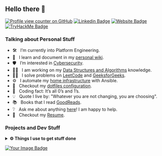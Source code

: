 ## Hello there 👋

[![Profile view counter on GitHub](https://github.com/horia-delicoti)][github]
[![Linkedin Badge](https://img.shields.io/badge/-LinkedIn-0e76a8?style=flat-square&logo=Linkedin&logoColor=white)][linkedin]
[![Website Badge](https://img.shields.io/badge/Website-3b5998?style=flat-square&logo=google-chrome&logoColor=white)][website]
[![TryHackMe Badge](https://img.shields.io/badge/TryHackMe-212C42?style=for-the-badge&logo=TryHackMe&logoColor=white)][tryhackme]

### Talking about Personal Stuff

- 🛠 &nbsp; I’m currently into Platform Engineering.
- 📖 &nbsp; I learn and document in my [personal wiki][wiki].
- 🛡️ &nbsp; I’m interested in [Cybersecurity][cybersecurity].
- 👨‍💻 &nbsp; I am working on my [Data Structures and Algorithms][code] knowledge.
- 🧑‍🏫 &nbsp; I solve problems on [LeetCode][leetcode] and [GeeksforGeeks][gfg].
- ⚙️ &nbsp; I automate my [home infrastructure][infrastructure] with Ansible.
- 🔧 &nbsp; Checkout my [dotfiles configuration][dotfiles].
- 🤖 &nbsp; Coding fact: It’s all 0’s and 1’s.
- 💡 &nbsp; Quote I live by: "Whatever you are not changing, you are choosing".
- 📚 &nbsp; Books that I read [GoodReads][goodreads].
- ❔ &nbsp; Ask me about anything [here][open_issue]! I am happy to help.
- 📝 &nbsp; Checkout my [Resume][website].

### Projects and Dev Stuff

<details>
  <br />
  <summary><b>⚙️ Things I use to get stuff done</b></summary>
  	<ul>
  	    <li><b>OS:</b> MacOS Ventura</li>
	    <li><b>Laptop: </b> MacBook Air M2</li>
  	    <li><b>Browser: </b> Firefox Web Browser</li>
	    <li><b>Terminal: </b> ZSH: Oh My Zsh <a href="https://draculatheme.com/zsh">(Dracula)</a></li>
	    <li><b>Code Editor:</b> VSCode - The best editor out there.</li>
	    <li><b>To Stay Updated:</b> Dev.to, Dzone and Linkedin.</li>
	    <br />
	</ul>	
</details>

[<img src="https://tryhackme-badges.s3.amazonaws.com/horiafx.png" alt="Your Image Badge" />][tryhackme]

<!-- Link labels: -->
[linkedin]: https://www.linkedin.com/in/horia-delicoti-b0a39463/
[wiki]: https://horia.delicoti.com/docs/intro
[cybersecurity]: https://github.com/horia-delicoti/cybersecurity
[open_issue]: https://github.com/horia-delicoti/horia-delicoti/issues/new
[website]: https://horia.delicoti.com/
[code]: https://github.com/horia-delicoti/code_challenges
[goodreads]: https://www.goodreads.com/review/list/105778063-horia?ref=nav_mybooks&shelf=read
[leetcode]: https://leetcode.com/u/horia-delicoti/
[gfg]: https://www.geeksforgeeks.org/user/hdelicoti/
[dotfiles]: https://github.com/horia-delicoti/dotfiles
[infrastructure]: https://github.com/horia-delicoti/infrastructure
[tryhackme]: https://tryhackme.com/p/horiafx
[github]: https://github.com/horia-delicoti
<!--
## References

- [Awesome GitHub Profile ReadMe](https://github.com/abhisheknaiidu/awesome-github-profile-readme)
- [Github Profile ReadMe](https://dev.to/github/10-standout-github-profile-readmes-h2o)
- [Shields Badge](https://shields.io/)
- [Badges for README.md](https://github.com/alexandresanlim/Badges4-README.md-Profile)
-->
